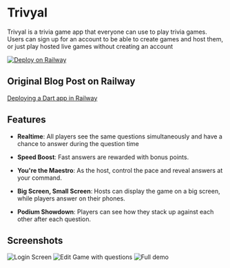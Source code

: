 # Trivyal

Trivyal is a trivia game app that everyone can use to play trivia games.
Users can sign up for an account to be able to create games and host them, or just play hosted live games without creating an account

[![Deploy on Railway](https://railway.app/button.svg)](https://railway.app/template/4fD3YO?referralCode=androidquartz)

## Original Blog Post on Railway

[Deploying a Dart app in Railway](https://blog.railway.com/p/deploy-a-dart-app-part-2)

## Features

- **Realtime**: All players see the same questions simultaneously and have a chance to answer during the question time

- **Speed Boost**: Fast answers are rewarded with bonus points.

- **You're the Maestro**: As the host, control the pace and reveal answers at your command.

- **Big Screen, Small Screen**: Hosts can display the game on a big screen, while players answer on their phones.

- **Podium Showdown**: Players can see how they stack up against each other after each question.

## Screenshots

![Login Screen](screenshots/login-screen.png)
![Edit Game with questions](screenshots/edit-game-with-questions.gif)
![Full demo](screenshots/full-demo.gif)
